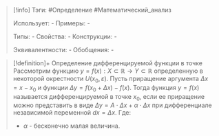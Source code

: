 > [!info]
> Тэги: #Определение #Математический_анализ   
> 
> Использует: *-*
> Примеры: *-*
> 
> Типы: *-*
> Свойства: *-*
> Конструкции: *-*
> 
> Эквивалентности: *-*
> Обобщения: *-*

> [!definition]+ Определение дифференцируемой функции в точке
> Рассмотрим функцию $y = f(x):X \subset \mathbb{R}\rightarrow Y \subset \mathbb{R}$ определенную в некоторой окрестности $U(x_0, \varepsilon)$. Пусть приращение аргумента $\Delta x = x - x_0$  и функции $\Delta y = f(x_0 + \Delta x) - f(x)$. Тогда функция $y=f(x)$ называется дифференцируемой в точке $x_0$, если ее приращение можно представить в виде $\Delta y = A \cdot \Delta x +  \alpha \cdot \Delta x$ при дифференциале независимой переменной $dx = \Delta x$.
> Где:
> * $\alpha$ - бесконечно малая величина.